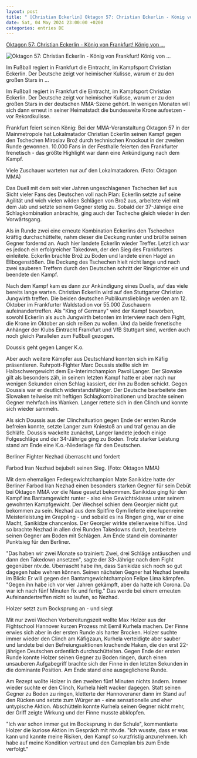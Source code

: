 ```yaml
---
layout: post
title: " [Christian Eckerlin] Oktagon 57: Christian Eckerlin - König von Frankfurt! König von ..."
date: Sat, 04 May 2024 23:00:00 +0200
categories: entries DE
---
```

[Oktagon 57: Christian Eckerlin - König von Frankfurt! König von ...](https://www.n-tv.de/sport/Oktagon-57-Christian-Eckerlin-Koenig-von-Frankfurt-Koenig-von-Deutschland-article24917990.html)

![Oktagon 57: Christian Eckerlin - König von Frankfurt! König von ...](https://bilder2.n-tv.de/img/incoming/crop24921065/3721323071-cImg_16_9-w1200/IMG-7866.jpg)

Im Fußball regiert in Frankfurt die Eintracht, im Kampfsport Christian Eckerlin. Der Deutsche zeigt vor heimischer Kulisse, warum er zu den großen Stars in ...

Im Fußball regiert in Frankfurt die Eintracht, im Kampfsport Christian Eckerlin. Der Deutsche zeigt vor heimischer Kulisse, warum er zu den großen Stars in der deutschen MMA-Szene gehört. In wenigen Monaten will sich dann erneut in seiner Heimatstadt die bundesweite Krone aufsetzen - vor Rekordkulisse.

Frankfurt feiert seinen König: Bei der MMA-Veranstaltung Oktagon 57 in der Mainmetropole hat Lokalmatador Christian Eckerlin seinen Kampf gegen den Tschechen Miroslav Brož durch technischen Knockout in der zweiten Runde gewonnen. 10.000 Fans in der Festhalle feierten den Frankfurter frenetisch - das größte Highlight war dann eine Ankündigung nach dem Kampf.

Viele Zuschauer warteten nur auf den Lokalmatadoren. (Foto: Oktagon MMA)

Das Duell mit dem seit vier Jahren ungeschlagenen Tschechen lief aus Sicht vieler Fans des Deutschen voll nach Plan: Eckerlin setzte auf seine Agilität und wich vielen wilden Schlägen von Brož aus, arbeitete viel mit dem Jab und setzte seinem Gegner stetig zu. Sobald der 37-Jährige eine Schlagkombination anbrachte, ging auch der Tscheche gleich wieder in den Vorwärtsgang.

Als in Runde zwei eine erneute Kombination Eckerlins den Tschechen kräftig durchschüttelte, nahm dieser die Deckung runter und brüllte seinen Gegner fordernd an. Auch hier landete Eckerlin wieder Treffer. Letztlich war es jedoch ein erfolgreicher Takedown, der den Sieg des Frankfurters einleitete. Eckerlin brachte Brož zu Boden und landete einen Hagel an Ellbogenstößen. Die Deckung des Tschechen hielt nicht lange und nach zwei sauberen Treffern durch den Deutschen schritt der Ringrichter ein und beendete den Kampf.

Nach dem Kampf kam es dann zur Ankündigung eines Duells, auf das viele bereits lange warten. Christian Eckerlin wird auf den Stuttgarter Christian Jungwirth treffen. Die beiden deutschen Publikumslieblinge werden am 12. Oktober im Frankfurter Waldstadion vor 55.000 Zuschauern aufeinandertreffen. Als "King of Germany" wird der Kampf beworben, sowohl Eckerlin als auch Jungwirth betonten im Interview nach dem Fight, die Krone im Oktober an sich reißen zu wollen. Und da beide frenetische Anhänger der Klubs Eintracht Frankfurt und VfB Stuttgart sind, werden auch noch gleich Parallelen zum Fußball gezogen.

Doussis geht gegen Langer K.o.

Aber auch weitere Kämpfer aus Deutschland konnten sich im Käfig präsentieren. Ruhrpott-Fighter Marc Doussis stellte sich im Halbschwergewicht dem Ex-Interimchampion Pavol Langer. Der Slowake gilt als besonders zäh, in seinem letzten Kampf hatte er aber nach nur wenigen Sekunden einen Schlag kassiert, der ihn zu Boden schickt. Gegen Doussis war er deutlich widerstandsfähiger. Der Deutsche bearbeitete den Slowaken teilweise mit heftigen Schlagkombinationen und brachte seinen Gegner mehrfach ins Wanken. Langer rettete sich in den Clinch und konnte sich wieder sammeln.

Als sich Doussis aus der Clinchsituation gegen Ende der ersten Runde befreien konnte, setzte Langer zum Kniestoß an und traf genau an die Schläfe. Doussis wackelte zunächst, Langer landete jedoch einige Folgeschläge und der 34-Jährige ging zu Boden. Trotz starker Leistung stand am Ende eine K.o.-Niederlage für den Deutschen.

Berliner Fighter Nezhad überrascht und fordert

Farbod Iran Nezhad bejubelt seinen Sieg. (Foto: Oktagon MMA)

Mit dem ehemaligen Federgewichtchampion Mate Sanikidze hatte der Berliner Farbod Iran Nezhad einen besonders starken Gegner für sein Debüt bei Oktagon MMA vor die Nase gesetzt bekommen. Sanikidze ging für den Kampf ins Bantamgewicht runter - also eine Gewichtsklasse unter seinem gewohnten Kampfgewicht. Der Wechsel schien dem Georgier nicht gut bekommen zu sein. Nezhad aus dem Spitfire Gym lieferte eine lupenreine Meisterleistung im Grappling - und sobald es ins Ringen ging, war er eine Macht, Sanikidze chancenlos. Der Georgier wirkte stellenweise hilflos. Und so brachte Nezhad in allen drei Runden Takedowns durch, bearbeitete seinen Gegner am Boden mit Schlägen. Am Ende stand ein dominanter Punktsieg für den Berliner.

"Das haben wir zwei Monate so trainiert: Zwei, drei Schläge antäuschen und dann den Takedown ansetzen", sagte der 33-Jährige nach dem Fight gegenüber ntv.de. Überrascht habe ihn, dass Sanikidze sich noch so gut dagegen habe wehren können. Seinen nächsten Gegner hat Nezhad bereits im Blick: Er will gegen den Bantamgewichtchampion Felipe Lima kämpfen. "Gegen ihn habe ich vor vier Jahren gekämpft, aber da hatte ich Corona. Da war ich nach fünf Minuten fix und fertig." Das werde bei einem erneuten Aufeinandertreffen nicht so laufen, so Nezhad.

Holzer setzt zum Bocksprung an - und siegt

Mit nur zwei Wochen Vorbereitungszeit wollte Max Holzer aus der Fightschool Hannover kurzen Prozess mit Eemil Kurhela machen. Der Finne erwies sich aber in der ersten Runde als harter Brocken. Holzer suchte immer wieder den Clinch am Käfigzaun, Kurhela verteidigte aber sauber und landete bei den Befreiungsaktionen krachende Haken, die den erst 22-jährigen Deutschen ordentlich durchschüttelten. Gegen Ende der ersten Runde konnte Holzer seinen Gegner zu Boden ringen, durch einen unsauberen Aufgabegriff brachte sich der Finne in den letzten Sekunden in die dominante Position. Am Ende stand eine ausgeglichene Runde.

Am Rezept wollte Holzer in den zweiten fünf Minuten nichts ändern. Immer wieder suchte er den Clinch, Kurhela hielt wacker dagegen. Statt seinen Gegner zu Boden zu ringen, kletterte der Hannoveraner dann im Stand auf den Rücken und setzte zum Würger an - eine sensationelle und eher untypische Aktion. Abschütteln konnte Kurhela seinen Gegner nicht mehr, der Griff zeigte Wirkung und der Finne musste abklopfen.

"Ich war schon immer gut im Bocksprung in der Schule", kommentierte Holzer die kuriose Aktion im Gespräch mit ntv.de. "Ich wusste, dass er was kann und kannte meine Risiken, den Kampf so kurzfristig anzunehmen. Ich habe auf meine Kondition vertraut und den Gameplan bis zum Ende verfolgt."


